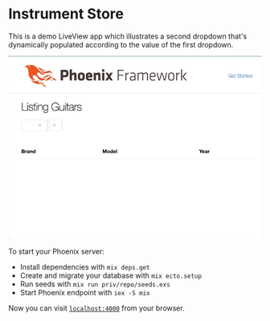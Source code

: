 # Instrument Store 

This is a demo LiveView app which illustrates a second dropdown that's dynamically populated according to the value of the first dropdown.

![](docs/listing-guitars.gif)

To start your Phoenix server:

  * Install dependencies with `mix deps.get`
  * Create and migrate your database with `mix ecto.setup`
  * Run seeds with `mix run priv/repo/seeds.exs`
  * Start Phoenix endpoint with `iex -S mix`

Now you can visit [`localhost:4000`](http://localhost:4000) from your browser.

